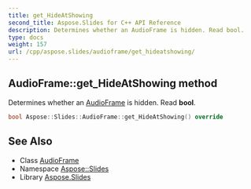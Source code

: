 ```yaml
---
title: get_HideAtShowing
second_title: Aspose.Slides for C++ API Reference
description: Determines whether an AudioFrame is hidden. Read bool.
type: docs
weight: 157
url: /cpp/aspose.slides/audioframe/get_hideatshowing/
---
```

## AudioFrame::get_HideAtShowing method


Determines whether an [AudioFrame](../) is hidden. Read **bool**.

```cpp
bool Aspose::Slides::AudioFrame::get_HideAtShowing() override
```

## See Also

* Class [AudioFrame](../)
* Namespace [Aspose::Slides](../../)
* Library [Aspose.Slides](../../../)
